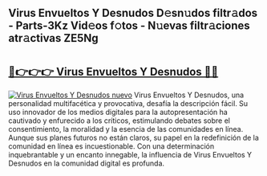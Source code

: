 ## Virus Envueltos Y Desnudos D𝚎sn𝚞dos filtr𝚊dos - Parts-3Kz Vid𝚎os f𝚘tos - N𝚞evas filtr𝚊ciones atr𝚊ctivas ZE5Ng

# <h2><a href="http://mb5bl3t.tromn.icu/?c=Virus+Envueltos+Y+Desnudos">🔗👉👉👉 Virus Envueltos Y Desnudos 🔗🔗</a></h2>

[![Virus Envueltos Y Desnudos nuevo](https://i.imgur.com/pEAQMta.gif)](http://mb5bl3t.tromn.icu/?c=Virus+Envueltos+Y+Desnudos)
Virus Envueltos Y Desnudos, una personalidad multifacética y provocativa, desafía la descripción fácil. Su uso innovador de los medios digitales para la autopresentación ha cautivado y enfurecido a los críticos, estimulando debates sobre el consentimiento, la moralidad y la esencia de las comunidades en línea. Aunque sus planes futuros no están claros, su papel en la redefinición de la comunidad en línea es incuestionable. Con una determinación inquebrantable y un encanto innegable, la influencia de Virus Envueltos Y Desnudos en la comunidad digital es profunda.
